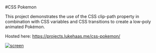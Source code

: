 #CSS Pokemon

This project demonstrates the use of the CSS clip-path property in combination with CSS variables and CSS transitions to create a low-poly animated Pokémon.

Hosted here: https://projects.lukehaas.me/css-pokemon/

[![screen](https://raw.githubusercontent.com/lukehaas/css-pokemon/master/screen.png)](http://projects.lukehaas.me/css-pokemon)